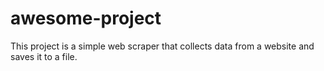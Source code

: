 # awesome-project
This project is a simple web scraper that collects data from a website and saves it to a file.
